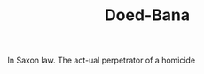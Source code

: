 ---
title: Doed-Bana
letter: D
permalink: "/definitions/bld-doed-bana.html"
body: In Saxon law. The act-ual perpetrator of a homicide
published_at: '2018-07-07'
source: Black's Law Dictionary 2nd Ed (1910)
layout: post
---